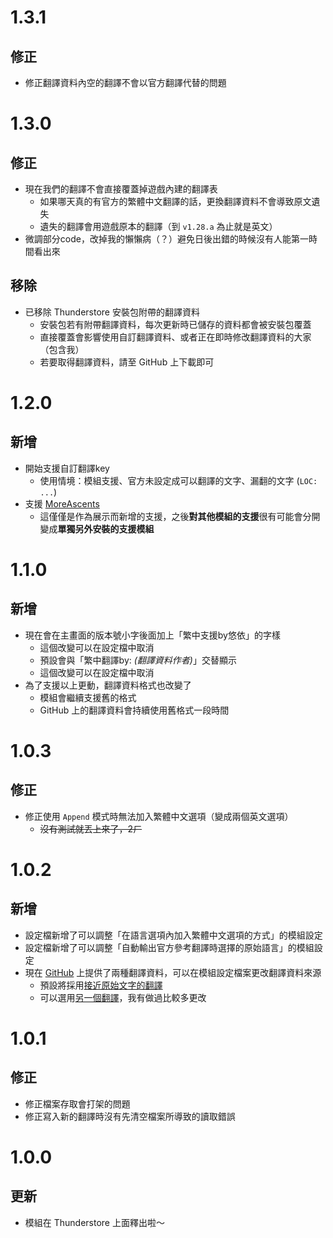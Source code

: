 # 1.3.1
## 修正
- 修正翻譯資料內空的翻譯不會以官方翻譯代替的問題

# 1.3.0
## 修正
- 現在我們的翻譯不會直接覆蓋掉遊戲內建的翻譯表
  - 如果哪天真的有官方的繁體中文翻譯的話，更換翻譯資料不會導致原文遺失
  - 遺失的翻譯會用遊戲原本的翻譯（到 `v1.28.a` 為止就是英文）
- 微調部分code，改掉我的懶懶病（？）避免日後出錯的時候沒有人能第一時間看出來
## 移除
- 已移除 Thunderstore 安裝包附帶的翻譯資料
    - 安裝包若有附帶翻譯資料，每次更新時已儲存的資料都會被安裝包覆蓋
    - 直接覆蓋會影響使用自訂翻譯資料、或者正在即時修改翻譯資料的大家（包含我）
    - 若要取得翻譯資料，請至 GitHub 上下載即可

# 1.2.0
## 新增
- 開始支援自訂翻譯key
    - 使用情境：模組支援、官方未設定成可以翻譯的文字、漏翻的文字 (`LOC: ...`)
- 支援 [MoreAscents](https://thunderstore.io/c/peak/p/asdfmovie402/MoreAscents/)
    - 這僅僅是作為展示而新增的支援，之後**對其他模組的支援**很有可能會分開變成**單獨另外安裝的支援模組**

# 1.1.0
## 新增
- 現在會在主畫面的版本號小字後面加上「繁中支援by悠依」的字樣
    - 這個改變可以在設定檔中取消
    - 預設會與「繁中翻譯by: *(翻譯資料作者)*」交替顯示
    - 這個改變可以在設定檔中取消
- 為了支援以上更動，翻譯資料格式也改變了
    - 模組會繼續支援舊的格式
    - GitHub 上的翻譯資料會持續使用舊格式一段時間

# 1.0.3
## 修正
- 修正使用 `Append` 模式時無法加入繁體中文選項（變成兩個英文選項）
    - ~~沒有測試就丟上來了，2ㄏ~~

# 1.0.2
## 新增
- 設定檔新增了可以調整「在語言選項內加入繁體中文選項的方式」的模組設定
- 設定檔新增了可以調整「自動輸出官方參考翻譯時選擇的原始語言」的模組設定
- 現在 [GitHub](https://github.com/Yuieii/ue.Peak.TcnPatch/) 上提供了兩種翻譯資料，可以在模組設定檔案更改翻譯資料來源
    - 預設將採用[接近原始文字的翻譯](https://raw.githubusercontent.com/Yuieii/ue.Peak.TcnPatch/refs/heads/master/TcnTranslations.json)
    - 可以選用[另一個翻譯](https://raw.githubusercontent.com/Yuieii/ue.Peak.TcnPatch/refs/heads/master/TcnTranslations-ue.json)，我有做過比較多更改

# 1.0.1
## 修正
- 修正檔案存取會打架的問題
- 修正寫入新的翻譯時沒有先清空檔案所導致的讀取錯誤

# 1.0.0
## 更新
- 模組在 Thunderstore 上面釋出啦～